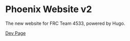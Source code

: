 
# Phoenix Website v2

The new website for FRC Team 4533, powered by Hugo.

[Dev Page](https://4533-phoenix.github.io/website-v2/)